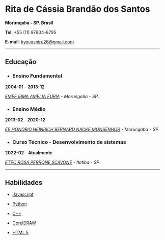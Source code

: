# Rita de Cássia Brandão dos Santos

**Morungaba - SP. Brasil**

**Tel**: +55 (11) 97604-8795

**E-mail**: kyouoshiru26@gmail.com

---
## Educação 

 - ### Ensino Fundamental

 **2004-01** - **2013-12**
 
 *[EMEF IRMA AMELIA FURIA](https://www.escol.as/212055-irma-amelia-furia) - Morungaba - SP*.
 
 
 - ### Ensino Médio

 **2013-02** - **2020-12**
 
 *[EE HONORIO HEINRICH BERNARD NACKE MONSENHOR](http://www.educacao.sp.gov.br/cgrh/escolas/honorio-heinrich-bernard-nacke-monsenhor/) - Morungaba - SP*.
 
 
 - ### Curso Técnico - Desenvolvimento de sistemas ###

 **2022-02** - **Atualmente**
 
 *[ETEC ROSA PERRONE SCAVONE](http://rosaperrone.com.br/) - Itatiba - SP*.

 
 ---
 
 ## Habilidades
 
 
 * [Javascript](https://www.javascript.com)
 
 * [Python](https://www.python.org)
 
 * [C++](https://pt.wikipedia.org/wiki/C%2B%2B)

 * [CorelDRAW](https://www.coreldraw.com)
 
 * [HTML 5](https://html.spec.whatwg.org)
 

 
